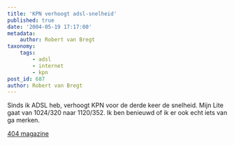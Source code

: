 ```yaml
---
title: 'KPN verhoogt adsl-snelheid'
published: true
date: '2004-05-19 17:17:00'
metadata:
    author: Robert van Bregt
taxonomy:
    tags:
        - adsl
        - internet
        - kpn
post_id: 687
author: Robert van Bregt
---
```


Sinds ik ADSL heb, verhoogt KPN voor de derde keer de snelheid. Mijn Lite gaat van 1024/320 naar 1120/352. Ik ben benieuwd of ik er ook echt iets van ga merken.

[404 magazine](http://www4.hccnet.nl/404/redirect_nieuws.cfm?id=10292)